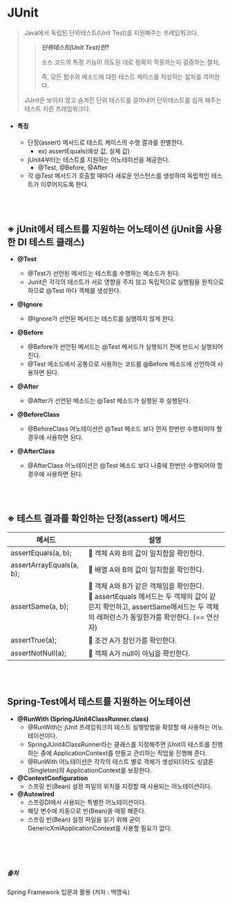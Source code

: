 # JUnit 

> Java에서 독립된 단위테스트(Unit Test)를 지원해주는 프레임워크다. 
>
> ><em>**단위테스트(Unit Test)란?**</em>
> >
> > 소스 코드의 특정 기능이 의도된 대로 정확히 작동하는지 검증하는 절차, 
> >
> >즉, 모든 함수와 메소드에 대한 테스트 케이스를 작성하는 절차를 의미한다.
>
> JUnit은 보이지 않고 숨겨진 단위 테스트를 끌어내어 단위테스트를 쉽게 해주는 테스트 지원 프레임워크다.

- #### **특징**

  * 단정(assert) 메서드로 테스트 케이스의 수행 결과를 판별한다. 
    * ex) assertEquals(예상 값, 실제 값)
  * jUnit4부터는 테스트를 지원하는 어노테이션을 제공한다.
    * @Test, @Before, @After
  * 각 @Test 메서드가 호출할 때마다 새로운 인스턴스를 생성하여 독립적인 테스트가 이루어지도록 한다.



<br/><br/>

## ※ jUnit에서 테스트를 지원하는 어노테이션 (jUnit을 사용한 DI 테스트 클래스)

- **@Test**

  - @Test가 선언된 메서드는 테스트를 수행하는 메소드가 된다.
  - Junit은 각각의 테스트가 서로 영향을 주지 않고 독립적으로 실행됨을 원칙으로 하므로 @Test 마다 객체를 생성한다.

  

- **@Ignore**

  - @Ignore가 선언된 메서드는 테스트를 실행하지 않게 한다.

  

- **@Before**

  - @Before가 선언된 메서드는 @Test 메서드가 실행되기 전에 반드시 실행되어 진다.
  - @Test 메소드에서 공통으로 사용하는 코드를 @Before 메소드에 선언하여 사용하면 된다.

  

- **@After**

  - @After가 선언된 메소드는 @Test 메소드가 실행된 후 실행된다.

  

- **@BeforeClass**

  - @BeforeClass 어노테이션은 @Test 메소드 보다 먼저 한번만 수행되어야 할 경우에 사용하면 된다.

  

- **@AfterClass**

  - @AfterClass 어노테이션은 @Test 메소드 보다 나중에 한번만 수행되어야 할 경우에 사용하면 된다.



<br/><br/>

##  ※ 테스트 결과를 확인하는 단정(assert) 메서드

| 메서드                   | 설명                                                         |
| ------------------------ | ------------------------------------------------------------ |
| assertEquals(a, b);      |  객체 A와 B의 값이 일치함을 확인한다.                       |
| assertArrayEquals(a, b); |  배열 A와 B의 값이 일치함을 확인한다.                       |
| assertSame(a, b);        |  객체 A와 B가 같은 객체임을 확인한다.<br /> assertEquals 메서드는 두 객체의 값이 같은지 확인하고, assertSame메서드는 두 객체의 레퍼런스가 동일한가를 확인한다. (== 연산자) |
| assertTrue(a);           |  조건 A가 참인가를 확인한다.                                |
| assertNotNull(a);        |  객체 A가 null이 아님을 확인한다.                           |



<br/><br/>

## Spring-Test에서 테스트를 지원하는 어노테이션

- **@RunWith (SpringJUnit4ClassRunner.class)**
  - @RunWith는 jUnit 프레임워크의 테스트 실행방법을 확장할 때 사용하는 어노테이션이다. 
  - SpringJUnit4ClassRunner라는 클래스를 지정해주면 jUnit이 테스트를 진행하는 중에 ApplicationContext를 만들고 관리하는 작업을 진행해 준다.
  - @RunWith 어노테이션은 각각의 테스트 별로 객체가 생성되더라도 싱글톤(Singleton)의 ApplicationContext를 보장한다.
- **@ContextConfiguration**
  - 스프링 빈(Bean) 설정 파일의 위치를 지정할 때 사용되는 어노테이션이다.
- **@Autowired**
  - 스프링DI에서 사용되는 특별한 어노테이션이다.
  - 해당 변수에 자동으로 빈(Bean)을 매핑 해준다.
  - 스프링 빈(Bean) 설정 파일을 읽기 위해 굳이 GenericXmlApplicationContext를 사용할 필요가 없다.



<br/><br/><br/>

##### 출처

Spring Framework 입문과 활용 (저자 : 백명숙)